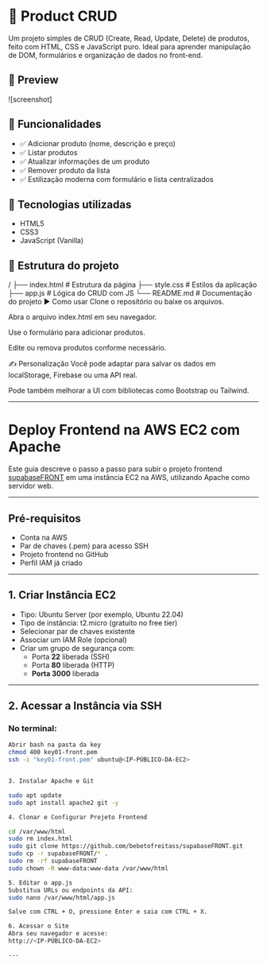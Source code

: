 # 🛒 Product CRUD

Um projeto simples de CRUD (Create, Read, Update, Delete) de produtos, feito com HTML, CSS e JavaScript puro. Ideal para aprender manipulação de DOM, formulários e organização de dados no front-end.

## 📸 Preview

![screenshot]

## 🚀 Funcionalidades

- ✅ Adicionar produto (nome, descrição e preço)
- ✅ Listar produtos
- ✅ Atualizar informações de um produto
- ✅ Remover produto da lista
- ✅ Estilização moderna com formulário e lista centralizados

## 🧠 Tecnologias utilizadas

- HTML5
- CSS3
- JavaScript (Vanilla)

## 📂 Estrutura do projeto


/
├── index.html          # Estrutura da página
├── style.css           # Estilos da aplicação
├── app.js              # Lógica do CRUD com JS
└── README.md           # Documentação do projeto
▶️ Como usar
Clone o repositório ou baixe os arquivos.

Abra o arquivo index.html em seu navegador.

Use o formulário para adicionar produtos.

Edite ou remova produtos conforme necessário.

✍️ Personalização
Você pode adaptar para salvar os dados em localStorage, Firebase ou uma API real.

Pode também melhorar a UI com bibliotecas como Bootstrap ou Tailwind.

---

# Deploy Frontend na AWS EC2 com Apache

Este guia descreve o passo a passo para subir o projeto frontend [supabaseFRONT](https://github.com/bebetofreitass/supabaseFRONT) em uma instância EC2 na AWS, utilizando Apache como servidor web.

---

## Pré-requisitos

- Conta na AWS
- Par de chaves (.pem) para acesso SSH
- Projeto frontend no GitHub
- Perfil IAM já criado 

---

## 1. Criar Instância EC2

- Tipo: Ubuntu Server (por exemplo, Ubuntu 22.04)
- Tipo de instância: t2.micro (gratuito no free tier)
- Selecionar par de chaves existente
- Associar um IAM Role (opcional)
- Criar um grupo de segurança com:
  - Porta **22** liberada (SSH)
  - Porta **80** liberada (HTTP)
  - **Porta 3000** liberada 

---

## 2. Acessar a Instância via SSH

### No terminal:

```bash
Abrir bash na pasta da key
chmod 400 key01-front.pem
ssh -i "key01-front.pem" ubuntu@<IP-PÚBLICO-DA-EC2>


3. Instalar Apache e Git

sudo apt update
sudo apt install apache2 git -y

4. Clonar e Configurar Projeto Frontend

cd /var/www/html
sudo rm index.html
sudo git clone https://github.com/bebetofreitass/supabaseFRONT.git
sudo cp -r supabaseFRONT/* .
sudo rm -rf supabaseFRONT
sudo chown -R www-data:www-data /var/www/html

5. Editar o app.js
Substitua URLs ou endpoints da API:
sudo nano /var/www/html/app.js

Salve com CTRL + O, pressione Enter e saia com CTRL + X.

6. Acessar o Site
Abra seu navegador e acesse:
http://<IP-PÚBLICO-DA-EC2>

---
